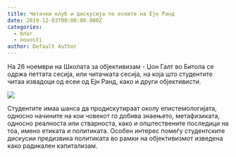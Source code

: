 ```yaml
---
title: Читачки клуб и дискусија по есеите на Ејн Ранд
date: 2019-12-03T00:00:00.000Z
categories:
  - блог
  - novosti
author: Default Author
---
```


На 26 ноември на Школата за објективизам - Џон Галт во Битола се одржа петтата сесија, или читачката сесија, на која што студентите читаа извадоци од есеи од Ејн Ранд, како и други објективисти.

![](http://libertaniabackup.local/wp-content/uploads/2019/12/IMG_0206-1024x683.jpg)

Студентите имаа шанса да продискутираат околу епистемологијата, односно начините на кои човекот го добива знаењето, метафизиката, односно реалноста или стварноста, како и општествените последици на тоа, имено етиката и политиката. Особен интерес помеѓу студентските дискусии предизвика политиката во рамки на објективизмот изведена како радикален капитализам.
